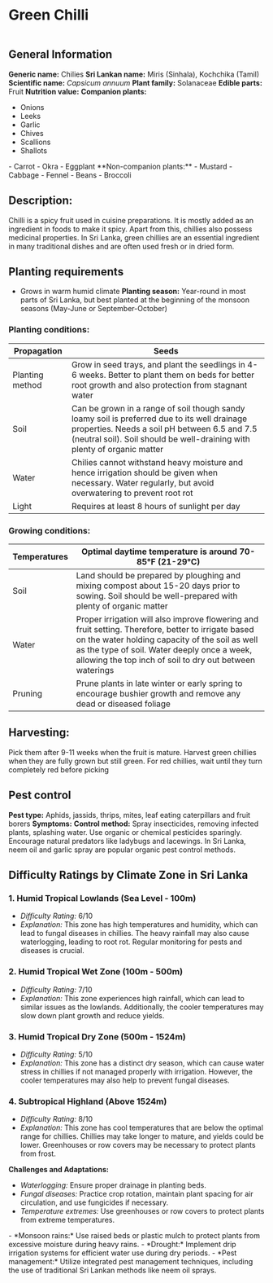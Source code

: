 # Green Chilli
<IMAGE>
    
## General Information
**Generic name:** Chilies
**Sri Lankan name:** Miris (Sinhala), Kochchika (Tamil)
**Scientific name:** _Capsicum annuum_
**Plant family:** Solanaceae
**Edible parts:** Fruit
**Nutrition value:** 
**Companion plants:**
- Onions
- Leeks
- Garlic
- Chives
- Scallions
- Shallots
<update>
- Carrot
- Okra
- Eggplant
</update>
**Non-companion plants:**
- Mustard
- Cabbage
- Fennel
<update>
- Beans
- Broccoli
</update>

## Description:
Chilli is a spicy fruit used in cuisine preparations. It is mostly added as an ingredient in foods to make it spicy. Apart from this, chillies also possess medicinal properties. <update>In Sri Lanka, green chillies are an essential ingredient in many traditional dishes and are often used fresh or in dried form.</update>

## Planting requirements
- Grows in warm humid climate
**Planting season:** <update>Year-round in most parts of Sri Lanka, but best planted at the beginning of the monsoon seasons (May-June or September-October)</update>

### Planting conditions:

| **Propagation** | Seeds |
|----|----|
| Planting method | Grow in seed trays, and plant the seedlings in 4-6 weeks. Better to plant them on beds for better root growth and also protection from stagnant water |
| Soil | Can be grown in a range of soil though sandy loamy soil is preferred due to its well drainage properties. Needs a soil pH between 6.5 and 7.5 (neutral soil). Soil should be well-draining with plenty of organic matter |
| Water | Chilies cannot withstand heavy moisture and hence irrigation should be given when necessary. Water regularly, but avoid overwatering to prevent root rot |
| Light | Requires at least 8 hours of sunlight per day |

### Growing conditions:

| **Temperatures** | Optimal daytime temperature is around 70-85°F (21-29°C) |
|----|----|
| Soil | Land should be prepared by ploughing and mixing compost about 15-20 days prior to sowing. Soil should be well-prepared with plenty of organic matter |
| Water | Proper irrigation will also improve flowering and fruit setting. Therefore, better to irrigate based on the water holding capacity of the soil as well as the type of soil. Water deeply once a week, allowing the top inch of soil to dry out between waterings |
| Pruning | Prune plants in late winter or early spring to encourage bushier growth and remove any dead or diseased foliage |

## Harvesting:
Pick them after 9-11 weeks when the fruit is mature. <update>Harvest green chillies when they are fully grown but still green. For red chillies, wait until they turn completely red before picking</update>

## Pest control
**Pest type:** Aphids, jassids, thrips, mites, leaf eating caterpillars and fruit borers
**Symptoms:** 
**Control method:** Spray insecticides, removing infected plants, splashing water. Use organic or chemical pesticides sparingly. Encourage natural predators like ladybugs and lacewings. <update>In Sri Lanka, neem oil and garlic spray are popular organic pest control methods.</update>

## Difficulty Ratings by Climate Zone in Sri Lanka

### 1. **Humid Tropical Lowlands (Sea Level - 100m)**
- *Difficulty Rating:* 6/10
- *Explanation:* This zone has high temperatures and humidity, which can lead to fungal diseases in chillies. The heavy rainfall may also cause waterlogging, leading to root rot. Regular monitoring for pests and diseases is crucial.

### 2. **Humid Tropical Wet Zone (100m - 500m)**
- *Difficulty Rating:* 7/10
- *Explanation:* This zone experiences high rainfall, which can lead to similar issues as the lowlands. Additionally, the cooler temperatures may slow down plant growth and reduce yields.

### 3. **Humid Tropical Dry Zone (500m - 1524m)**
- *Difficulty Rating:* 5/10
- *Explanation:* This zone has a distinct dry season, which can cause water stress in chillies if not managed properly with irrigation. However, the cooler temperatures may also help to prevent fungal diseases.

### 4. **Subtropical Highland (Above 1524m)**
- *Difficulty Rating:* 8/10
- *Explanation:* This zone has cool temperatures that are below the optimal range for chillies. Chillies may take longer to mature, and yields could be lower. Greenhouses or row covers may be necessary to protect plants from frost.

**Challenges and Adaptations:**
- *Waterlogging:* Ensure proper drainage in planting beds.
- *Fungal diseases:* Practice crop rotation, maintain plant spacing for air circulation, and use fungicides if necessary.
- *Temperature extremes:* Use greenhouses or row covers to protect plants from extreme temperatures.
<update>
- *Monsoon rains:* Use raised beds or plastic mulch to protect plants from excessive moisture during heavy rains.
- *Drought:* Implement drip irrigation systems for efficient water use during dry periods.
- *Pest management:* Utilize integrated pest management techniques, including the use of traditional Sri Lankan methods like neem oil sprays.
</update>